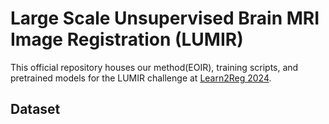 # Large Scale Unsupervised Brain MRI Image Registration (LUMIR)

This official repository houses our method(EOIR), training scripts, and pretrained models for the LUMIR challenge at [Learn2Reg 2024](https://learn2reg.grand-challenge.org/).

## Dataset